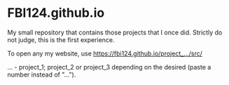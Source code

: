# FBI124.github.io
My small repository that contains those projects that I once did. Strictly do not judge, this is the first experience.

To open any my website, use https://fbi124.github.io/project_…/src/

… - project_1; project_2 or project_3 depending on the desired (paste a number instead of "...").
